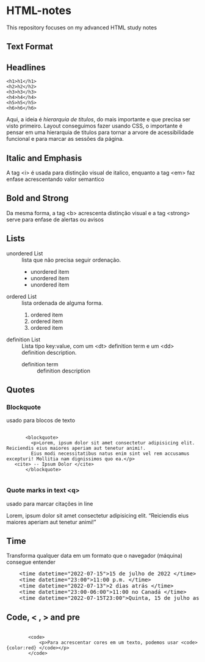 # HTML-notes
<p>This repository focuses on my advanced HTML study notes</p>

## Text Format

<h2>Headlines</h2>

    <h1>h1</h1>
    <h2>h2</h2>
    <h3>h3</h3>
    <h4>h4</h4>
    <h5>h5</h5>
    <h6>h6</h6>

<p>Aqui, a ideia é <em>hierarquia de titulos</em>, do mais importante e que precisa ser visto primeiro. Layout conseguimos fazer usando CSS, o importante é pensar em uma hierarquia de titulos para tornar a arvore de acessibilidade funcional e para marcar as sessões da página.</p>

<h2>Italic and Emphasis</h2>

<p> A tag  &lt;i&gt; é usada para distinção visual de italico, enquanto a tag  &lt;em&gt; faz enfase acrescentando valor semantico</p>

<h2>Bold and Strong</h2>

<p>Da mesma forma, a tag  &lt;b&gt; acrescenta distinção visual e a tag &lt;strong&gt; serve para enfase de alertas ou avisos</p>

<h2>Lists</h2>

<dl>
    <dt>unordered List</dt>
    <dd>lista que não precisa seguir ordenação.
            <ul>
                <li>unordered item</li>
                <li>unordered item</li>
                <li>unordered item</li>
            </ul>  
    </dd>
    <dt>ordered List</dt>
    <dd>lista ordenada de alguma forma.
            <ol>
                <li>ordered item</li>
                <li>ordered item</li>
                <li>ordered item</li>
            </ol>
    </dd>
    <dt>definition List</dt>
    <dd>Lista tipo key:value, com um  &lt;dt&gt; definition term e um &lt;dd&gt; definition description.
            <dl>
                <dt>definition term</dt>
                <dd>definition description</dd>
            </dl>
</dl>

<h2>Quotes</h2>

<h3>Blockquote</h3>
<p>usado para blocos de texto</p>

<pre>
    <code>
       &lt;blockquote&gt;
         &lt;p&gt;Lorem, ipsum dolor sit amet consectetur adipisicing elit. Reiciendis eius maiores aperiam aut tenetur animi!.
         Eius modi necessitatibus natus enim sint vel rem accusamus excepturi! Mollitia nam dignissimos quo ea.&lt;/p&gt;
   &lt;cite&gt; -- Ipsum Dolor &lt;/cite&gt;
       &lt;/blockquote&gt;
    </code>
</pre>

<h3>Quote marks in text  &lt;q&gt;</h3>

<p>usado para marcar citações in line</p>
<p>Lorem, ipsum dolor sit amet consectetur adipisicing elit. <q>Reiciendis eius maiores aperiam aut tenetur animi!</q></p>

<h2>Time</h2>
<p>Transforma qualquer data em um formato que o navegador (máquina) consegue entender</p>

<pre>
    &lt;time datetime="2022-07-15"&gt;15 de julho de 2022 &lt;/time&gt;
    &lt;time datetime="23:00"&gt;11:00 p.m. &lt;/time&gt;
    &lt;time datetime="2022-07-13"&gt;2 dias atrás &lt;/time&gt;
    &lt;time datetime="23:00-06:00"&gt;11:00 no Canadá &lt;/time&gt;
    &lt;time datetime="2022-07-15T23:00"&gt;Quinta, 15 de julho as 23h &lt;/time&gt;
</pre>

<h2>Code, &lt; , &gt; and pre</h2>
<pre>
    <code>
        &lt;code&gt;
            &lt;p&gt;Para acrescentar cores em um texto, podemos usar &lt;code&gt;{color:red} &lt;/code&gt;&lt;/p&gt;
        &lt;/code&gt;
    </code>
</pre>
